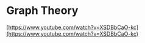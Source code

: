 # Graph Theory

[https://www.youtube.com/watch?v=XSDBbCaO-kc](https://www.youtube.com/watch?v=XSDBbCaO-kc)
